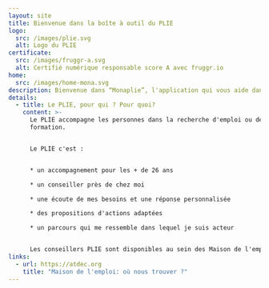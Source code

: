 ```yaml
---
layout: site
title: Bienvenue dans la boîte à outil du PLIE
logo:
  src: /images/plie.svg
  alt: Logo du PLIE
certificate:
  src: /images/fruggr-a.svg
  alt: Certifié numérique responsable score A avec fruggr.io
home:
  src: /images/home-mona.svg
description: Bienvenue dans “Monaplie”, l'application qui vous aide dans vos démarches
details:
  - title: Le PLIE, pour qui ? Pour quoi?
    content: >-
      Le PLIE accompagne les personnes dans la recherche d'emploi ou de
      formation.


      Le PLIE c'est :


      * un accompagnement pour les + de 26 ans

      * un conseiller près de chez moi

      * une écoute de mes besoins et une réponse personnalisée

      * des propositions d'actions adaptées

      * un parcours qui me ressemble dans lequel je suis acteur


      Les conseillers PLIE sont disponibles au sein des Maison de l'emploi de la Métropole Nantaise.
links:
  - url: https://atdec.org
    title: "Maison de l'emploi: où nous trouver ?"
---
```

